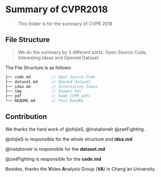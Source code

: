 # Summary of CVPR2018

> This folder is for the summary of CVPR 2018

## File Structure

> We do the summary by 3 different parts: Open Source Code, Interesting Ideas and Opened Dataset.

The File Structure is as follows:

```c++
├── code.md			// Open Source Code
├── dataset.md		// Opened dataset
├── idea.md			// Interesting Ideas
├── img				// Images Set
├── pdf				// Some CVPR pdfs
└── README.md		// This ReadMe
```

## Contribution

We thanks the hard work of @shijieS, @instalionelr @zwtFighting . 

@shijieS is responsible for the whole structure and **idea.md**

@instalionelr is responsible for the **dataset.md**

@zwtFighting is responsible for the **code.md**



Besides, thanks the **V**ideo **A**nalysis Group (**VA**) in Chang'an University.